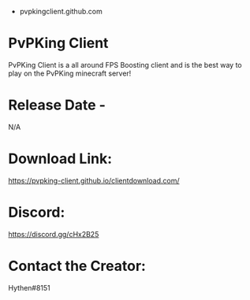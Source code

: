 - pvpkingclient.github.com
# PvPKing Client


PvPKing Client is a all around FPS Boosting client and is the best way to play on the PvPKing minecraft server!

# Release Date - 
N/A

# Download Link: 
https://pvpking-client.github.io/clientdownload.com/

# Discord:
https://discord.gg/cHx2B25

# Contact the Creator: 
Hythen#8151




